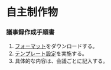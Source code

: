 # 自主制作物
### 議事録作成手順書
1. [フォーマット](https://github.com/Satoru-Shibata-JPN/Minutes/raw/main/%E8%AD%B0%E4%BA%8B%E9%8C%B2%E3%83%95%E3%82%A9%E3%83%BC%E3%83%9E%E3%83%83%E3%83%88.dotx)をダウンロードする。
2. [テンプレート設定](https://support.microsoft.com/ja-jp/office/%E3%83%86%E3%83%B3%E3%83%97%E3%83%AC%E3%83%BC%E3%83%88%E3%82%92%E4%BD%9C%E6%88%90%E3%81%99%E3%82%8B-86a1d089-5ae2-4d53-9042-1191bce57deb)を実施する。
3. 具体的な内容は、会議ごとに記入する。
